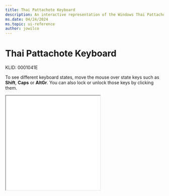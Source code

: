 ```yaml
---
title: Thai Pattachote Keyboard
description: An interactive representation of the Windows Thai Pattachote keyboard. To see different keyboard states, click or move the mouse over the state keys.
ms.date: 04/24/2024
ms.topic: ui-reference
author: jowilco
---
```


# Thai Pattachote Keyboard

KLID: 0001041E

To see different keyboard states, move the mouse over state keys such as **Shift**, **Caps** or **AltGr**. You can also lock or unlock those keys by clicking them.

<iframe src="kbdth1.html" height="300"></iframe>
